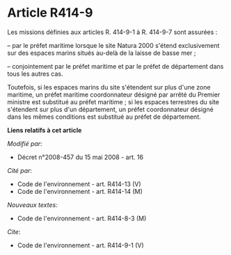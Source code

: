 # Article R414-9

Les missions définies aux articles R. 414-9-1 à R. 414-9-7 sont assurées :

– par le préfet maritime lorsque le site Natura 2000 s'étend exclusivement sur des espaces marins situés au-delà de la laisse
de basse mer ;

– conjointement par le préfet maritime et par le préfet de département dans tous les autres cas.

Toutefois, si les espaces marins du site s'étendent sur plus d'une zone maritime, un préfet maritime coordonnateur désigné
par arrêté du Premier ministre est substitué au préfet maritime ; si les espaces terrestres du site s'étendent sur plus d'un
département, un préfet coordonnateur désigné dans les mêmes conditions est substitué au préfet de département.

**Liens relatifs à cet article**

_Modifié par_:

  - Décret n°2008-457 du 15 mai 2008 - art. 16

_Cité par_:

  - Code de l'environnement - art. R414-13 (V)
  - Code de l'environnement - art. R414-14 (M)

_Nouveaux textes_:

  - Code de l'environnement - art. R414-8-3 (M)

_Cite_:

  - Code de l'environnement - art. R414-9-1 (V)
